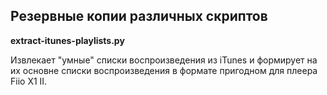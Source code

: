 ## Резервные копии различных скриптов

**extract-itunes-playlists.py**

Извлекает "умные" списки воспроизведения из iTunes и формирует на их основне списки воспроизведения в формате пригодном для плеера Fiio X1 II.
